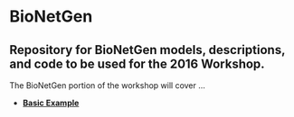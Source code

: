 # BioNetGen
## Repository for BioNetGen models, descriptions, and code to be used for the 2016 Workshop.

The BioNetGen portion of the workshop will cover ...

* **[Basic Example](bngBasicExample)**

